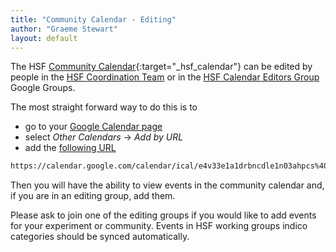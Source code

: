 ```yaml
---
title: "Community Calendar - Editing"
author: "Graeme Stewart"
layout: default
---
```


The HSF
[Community Calendar](https://calendar.google.com/calendar/embed?src=e4v33e1a1drbncdle1n03ahpcs%40group.calendar.google.com){:target="\_hsf_calendar"}
can be edited by people in the
[HSF Coordination Team](https://groups.google.com/forum/#!forum/hsf-coordination)
or in the
[HSF Calendar Editors Group](https://groups.google.com/forum/#!forum/hsf-calendar-editors)
Google Groups.

The most straight forward way to do this is to

- go to your [Google Calendar page](https://calendar.google.com/calendar)
- select _Other Calendars_ -> _Add by URL_
- add the
  [following URL](https://calendar.google.com/calendar/ical/e4v33e1a1drbncdle1n03ahpcs%40group.calendar.google.com/public/basic.ics)

```sh
https://calendar.google.com/calendar/ical/e4v33e1a1drbncdle1n03ahpcs%40group.calendar.google.com/public/basic.ics
```

Then you will have the ability to view events in the community calendar and, if
you are in an editing group, add them.

Please ask to join one of the editing groups if you would like to add events for
your experiment or community. Events in HSF working groups indico categories
should be synced automatically.
